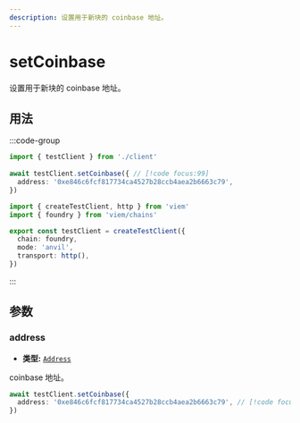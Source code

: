```yaml
---
description: 设置用于新块的 coinbase 地址。
---
```


# setCoinbase

设置用于新块的 coinbase 地址。

## 用法

:::code-group

```ts [example.ts]
import { testClient } from './client'
 
await testClient.setCoinbase({ // [!code focus:99]
  address: '0xe846c6fcf817734ca4527b28ccb4aea2b6663c79',
})
```

```ts [client.ts]
import { createTestClient, http } from 'viem'
import { foundry } from 'viem/chains'

export const testClient = createTestClient({
  chain: foundry,
  mode: 'anvil',
  transport: http(), 
})
```

:::

## 参数

### address

- **类型:** [`Address`](/docs/glossary/types#address)

coinbase 地址。

```ts
await testClient.setCoinbase({
  address: '0xe846c6fcf817734ca4527b28ccb4aea2b6663c79', // [!code focus]
})
```